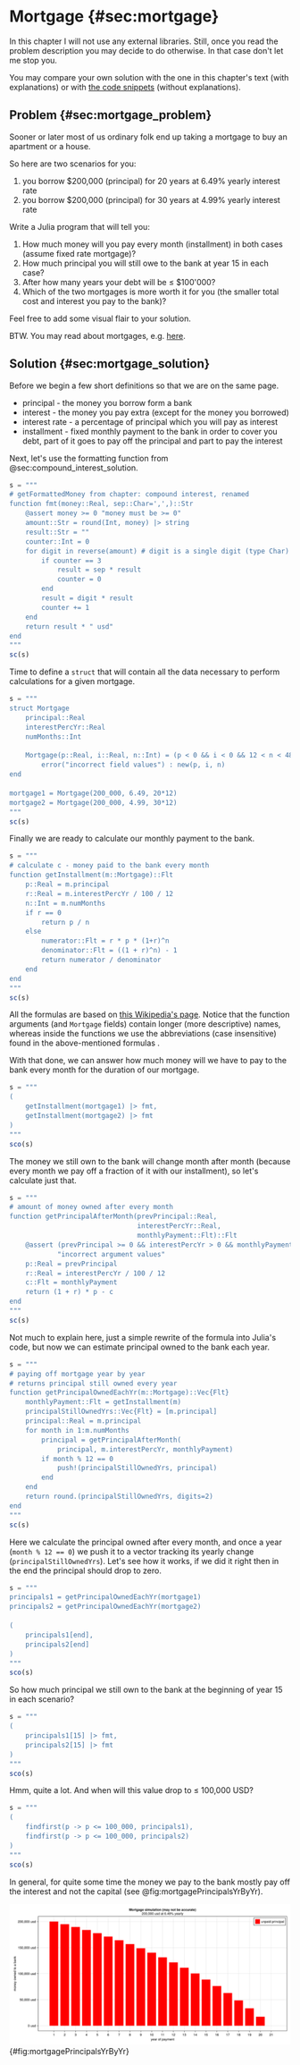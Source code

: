 # Mortgage {#sec:mortgage}

In this chapter I will not use any external libraries. Still, once you read the
problem description you may decide to do otherwise. In that case don't let me
stop you.

You may compare your own solution with the one in this chapter's text (with
explanations) or with [the code
snippets](https://github.com/b-lukaszuk/BS_wJ_eng/tree/main/code_snippets/compound_interest)
(without explanations).

## Problem {#sec:mortgage_problem}

Sooner or later most of us ordinary folk end up taking a mortgage to buy an
apartment or a house.

So here are two scenarios for you:

1. you borrow $200,000 (principal) for 20 years at 6.49% yearly interest rate
2. you borrow $200,000 (principal) for 30 years at 4.99% yearly interest rate

Write a Julia program that will tell you:

1. How much money will you pay every month (installment) in both cases (assume
   fixed rate mortgage)?
2. How much principal you will still owe to the bank at year 15 in each
   case?
3. After how many years your debt will be $\le$ $100'000?
4. Which of the two mortgages is more worth it for you (the smaller total cost
   and interest you pay to the bank)?

Feel free to add some visual flair to your solution.

BTW. You may read about mortgages,
e.g. [here](https://en.wikipedia.org/wiki/Mortgage_calculator#).

## Solution {#sec:mortgage_solution}

Before we begin a few short definitions so that we are on the same page.

- principal - the money you borrow form a bank
- interest - the money you pay extra (except for the money you borrowed)
- interest rate - a percentage of principal which you will pay as interest
- installment - fixed monthly payment to the bank in order to cover you debt,
  part of it goes to pay off the principal and part to pay the interest

Next, let's use the formatting function from @sec:compound_interest_solution.

```jl
s = """
# getFormattedMoney from chapter: compound interest, renamed
function fmt(money::Real, sep::Char=',',)::Str
    @assert money >= 0 "money must be >= 0"
    amount::Str = round(Int, money) |> string
    result::Str = ""
    counter::Int = 0
    for digit in reverse(amount) # digit is a single digit (type Char)
        if counter == 3
            result = sep * result
            counter = 0
        end
        result = digit * result
        counter += 1
    end
    return result * " usd"
end
"""
sc(s)
```

Time to define a `struct` that will contain all the data necessary to perform
calculations for a given mortgage.

```jl
s = """
struct Mortgage
    principal::Real
    interestPercYr::Real
    numMonths::Int

    Mortgage(p::Real, i::Real, n::Int) = (p < 0 && i < 0 && 12 < n < 480) ?
        error("incorrect field values") : new(p, i, n)
end

mortgage1 = Mortgage(200_000, 6.49, 20*12)
mortgage2 = Mortgage(200_000, 4.99, 30*12)
"""
sc(s)
```

Finally we are ready to calculate our monthly payment to the bank.

```jl
s = """
# calculate c - money paid to the bank every month
function getInstallment(m::Mortgage)::Flt
    p::Real = m.principal
    r::Real = m.interestPercYr / 100 / 12
    n::Int = m.numMonths
    if r == 0
        return p / n
    else
        numerator::Flt = r * p * (1+r)^n
        denominator::Flt = ((1 + r)^n) - 1
        return numerator / denominator
    end
end
"""
sc(s)
```

All the formulas are based on [this Wikipedia's
page](https://en.wikipedia.org/wiki/Mortgage_calculator#). Notice that the
function arguments (and `Mortgage` fields) contain longer (more descriptive)
names, whereas inside the functions we use the abbreviations (case insensitive)
found in the above-mentioned formulas .

With that done, we can answer how much money will we have to pay to the bank
every month for the duration of our mortgage.

```jl
s = """
(
    getInstallment(mortgage1) |> fmt,
    getInstallment(mortgage2) |> fmt
)
"""
sco(s)
```

The money we still own to the bank will change month after month (because every
month we pay off a fraction of it with our installment), so let's calculate just
that.

```jl
s = """
# amount of money owned after every month
function getPrincipalAfterMonth(prevPrincipal::Real,
                                interestPercYr::Real,
                                monthlyPayment::Flt)::Flt
    @assert (prevPrincipal >= 0 && interestPercYr > 0 && monthlyPayment > 0)
            "incorrect argument values"
    p::Real = prevPrincipal
    r::Real = interestPercYr / 100 / 12
    c::Flt = monthlyPayment
    return (1 + r) * p - c
end
"""
sc(s)
```

Not much to explain here, just a simple rewrite of the formula into Julia's
code, but now we can estimate principal owned to the bank each year.

```jl
s = """
# paying off mortgage year by year
# returns principal still owned every year
function getPrincipalOwnedEachYr(m::Mortgage)::Vec{Flt}
    monthlyPayment::Flt = getInstallment(m)
    principalStillOwnedYrs::Vec{Flt} = [m.principal]
    principal::Real = m.principal
    for month in 1:m.numMonths
        principal = getPrincipalAfterMonth(
            principal, m.interestPercYr, monthlyPayment)
        if month % 12 == 0
            push!(principalStillOwnedYrs, principal)
        end
    end
    return round.(principalStillOwnedYrs, digits=2)
end
"""
sc(s)
```

Here we calculate the principal owned after every month, and once a year (`month
% 12 == 0`) we push it to a vector tracking its yearly change
(`principalStillOwnedYrs`). Let's see how it works, if we did it right then in
the end the principal should drop to zero.

```jl
s = """
principals1 = getPrincipalOwnedEachYr(mortgage1)
principals2 = getPrincipalOwnedEachYr(mortgage2)

(
    principals1[end],
    principals2[end]
)
"""
sco(s)
```

So how much principal we still own to the bank at the beginning of year 15 in
each scenario?

```jl
s = """
(
    principals1[15] |> fmt,
    principals2[15] |> fmt
)
"""
sco(s)
```

Hmm, quite a lot. And when will this value drop to $\le$ 100,000 USD?

```jl
s = """
(
    findfirst(p -> p <= 100_000, principals1),
    findfirst(p -> p <= 100_000, principals2)
)
"""
sco(s)
```

In general, for quite some time the money we pay to the bank mostly pay off the
interest and not the capital (see @fig:mortgagePrincipalsYrByYr).

![Principal still owned to the bank year by year. Mortgage: $200,000 at 6.49% yearly for 20 years. The estimation may not be accurate.](./images/mortgagePrincipalsYrByYr.png){#fig:mortgagePrincipalsYrByYr}
